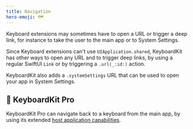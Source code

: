 ```yaml
---
title: Navigation
hero-emoji: 🗺️
---
```


Keyboard extensions may sometimes have to open a URL or trigger a deep link, for instance to take the user to the main app or to System Settings.

Since Keyboard extensions can't use `UIApplication.shared`, KeyboardKit has other ways to open any URL and to trigger deep links, by using a regular SwiftUI `Link` or by triggering a ``.url(_:id:)`` action.

KeyboardKit also adds a ``.systemSettings`` URL that can be used to open your app in System Settings.


## 👑 KeyboardKit Pro

KeyboardKit Pro can navigate back to a keyboard from the main app, by using its extended [host application capabilities](/features/host).